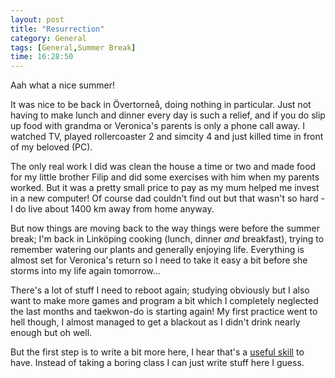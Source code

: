 ```yaml
---
layout: post
title: "Resurrection"
category: General
tags: [General,Summer Break]
time: 16:28:50
---
```

Aah what a nice summer!

It was nice to be back in Övertorneå, doing nothing in particular. Just not having to make lunch and dinner every day is such a relief, and if you do slip up food with grandma or Veronica's parents is only a phone call away. I watched TV, played rollercoaster 2 and simcity 4 and just killed time in front of my beloved (PC).

The only real work I did was clean the house a time or two and made food for my little brother Filip and did some exercises with him when my parents worked. But it was a pretty small price to pay as my mum helped me invest in a new computer! Of course dad couldn't find out but that wasn't so hard - I do live about 1400 km away from home anyway.

But now things are moving back to the way things were before the summer break; I'm back in Linköping cooking (lunch, dinner *and* breakfast), trying to remember watering our plants and generally enjoying life. Everything is almost set for Veronica's return so I need to take it easy a bit before she storms into my life again tomorrow...

There's a lot of stuff I need to reboot again; studying obviously but I also want to make more games and program a bit which I completely neglected the last months and taekwon-do is starting again! My first practice went to hell though, I almost managed to get a blackout as I didn't drink nearly enough but oh well.

But the first step is to write a bit more here, I hear that's a [useful skill](http://www.xaprb.com/blog/2011/08/04/computer-science-students-learn-to-write/) to have. Instead of taking a boring class I can just write stuff here I guess.

